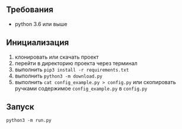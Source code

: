 ## Требования
- python 3.6 или выше

## Инициализация
1) клонировать или скачать проект
2) перейти в директорию проекта через терминал
3) выполнить `pip3 install -r requirements.txt`
4) выполнить `python3 -m download.py`
5) выполнить `cat config_example.py > config.py` или скопировать ручками содержимое `config_example.py` в `config.py`

## Запуск
`python3 -m run.py`
